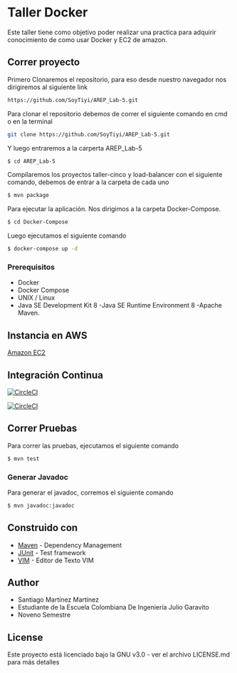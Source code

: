 # Taller Docker

Este taller tiene como objetivo poder realizar una practica para adquirir conocimiento de como usar Docker y EC2 de amazon.

## Correr proyecto

Primero Clonaremos el repositorio, para eso desde nuestro navegador nos dirigiremos al siguiente link

```sh
https://github.com/SoyTiyi/AREP_Lab-5.git
```

Para clonar el repositorio debemos de correr el siguiente comando en cmd o en la terminal 

```sh
git clone https://github.com/SoyTiyi/AREP_Lab-5.git
 ```

 Y luego entraremos a la carperta AREP_Lab-5

```sh
$ cd AREP_Lab-5
 ```
Compilaremos los proyectos taller-cinco y load-balancer con el siguiente comando, debemos de entrar a la carpeta de cada uno

 ```sh
$ mvn package
 ```

 Para ejecutar la aplicación. Nos dirigimos a la carpeta Docker-Compose.

```sh
$ cd Docker-Compose
 ```

Luego ejecutamos el siguiente comando

```sh
$ docker-compose up -d
 ```


### Prerequisitos

* Docker
* Docker Compose
* UNIX / Linux
* Java SE Development Kit 8 -Java SE Runtime Environment 8 -Apache Maven.


## Instancia en AWS 

[Amazon EC2](http://ec2-100-27-18-69.compute-1.amazonaws.com:8080/)

## Integración Continua

[![CircleCI](https://circleci.com/gh/SoyTiyi/LoadBalancer.svg?style=svg)](https://circleci.com/gh/SoyTiyi/LoadBalancer)

[![CircleCI](https://circleci.com/gh/SoyTiyi/Taller-Cinco.svg?style=svg)](https://circleci.com/gh/SoyTiyi/Taller-Cinco)

## Correr Pruebas

Para correr las pruebas, ejecutamos el siguiente comando

```sh
$ mvn test
 ```

### Generar Javadoc

Para generar el javadoc, corremos el siguiente comando

```sh
$ mvn javadoc:javadoc 
 ```

## Construido con

* [Maven](https://maven.apache.org/) - Dependency Management
* [JUnit](https://mvnrepository.com/artifact/junit/junit) - Test framework
* [VIM](https://www.vim.org/download.php) - Editor de Texto VIM

## Author

 - Santiago Martínez Martínez 
 - Estudiante de la Escuela Colombiana De Ingeniería Julio Garavito 
 - Noveno Semestre

## License

Este proyecto está licenciado bajo la GNU v3.0 - ver el archivo LICENSE.md para más detalles
